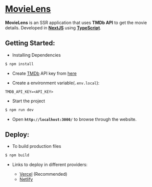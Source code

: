 # [MovieLens](https://movie-lens.vercel.app/)

**MovieLens** is an SSR application that uses **TMDb API** to get the movie details. Developed in **[NextJS](https://nextjs.org/)** using **[TypeScript](https://www.typescriptlang.org/)**.

## Getting Started:


- Installing Dependencies

```sh
$ npm install
```

- Create [TMDb](https://www.themoviedb.org/) API key from [here](https://developers.themoviedb.org/3/getting-started/introduction)

- Create a environment variable(`.env.local`):

```
TMDB_API_KEY=<API_KEY>
```

- Start the project

```sh
$ npm run dev
```

- Open **`http://localhost:3000/`** to browse through the website.

## Deploy:

- To build production files

```sh
$ npm build
```

- Links to deploy in different providers:

    - [Vercel](https://nextjs.org/docs/deployment) (Recommended)
    - [Netlify](https://www.netlify.com/with/nextjs/)
